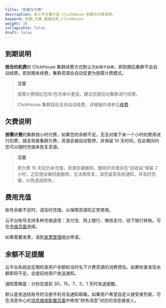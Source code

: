 ```yaml
---
title: "到期与欠费"
description: 本小节主要介绍 ClickHouse 到期与欠费说明。 
keyword: 到期,欠费,数据仓库,ClickHouse
weight: 30
collapsible: false
draft: false
---
```


## 到期说明

**按合约机费**的 ClickHouse 集群续费方式默认为`到期不续费`，即到期后集群不会自动续费。若到期未续费，集群资源会自动变更为按需计费模式。  

> **注意**
> 
> 按需计费相比包年/包月单价更高，建议您提前对集群进行续费。
> 
> ClickHouse 集群目前支持自动续费，详细操作请参见[续费](../../manual/cluster_lifecycle/renew_manual)

## 欠费说明

**按需计费**的集群按小时付费，如果您的余额不足，无法对接下来一个小时的费用进行扣费，就会导致集群欠费，资源会被自动暂停，并保留 10 天时间，在此期间内您可以随时充值来恢复资源。

> **注意**
> 
> 若欠费 10 天后仍未充值，资源会被删除，删除的资源会在“回收站”保留 2 小时，之后便会被彻底删除，无法再恢复。请您留意系统通知，并及时充值，以免造成损失。

## 费用充值

账号余额不足时，请及时充值，以保障资源的正常使用。

云平台账号支持多种充值途径：支付宝、网上银行、微信支付、线下银行转账。可在[充值页面](https://console.qingcloud.com/finance/wallet/)选择。

如果需要发票，请到[发票管理](https://console.lanyun.net/finance/invoices/)提出申请。

## 余额不足提醒

云平台系统会定期检查用户余额和当时名下计费资源的消费预估，如果检查发现余额即将不足，会提前给用户发送通知。

通知策略是：分别在提前 30，15，7，3，1 天时发送提醒。

默认是发送给账号的注册手机号及通知邮箱，如果用户希望自定义接受者列表，可在消息中心的[消息接收配置页面](https://console.lanyun.net/notify/receiveConfig)中修改“财务消息”对应的消息接收人。
